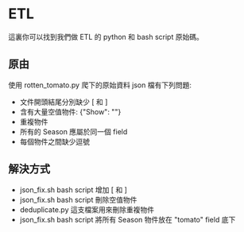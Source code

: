 # ETL

這裏你可以找到我們做 ETL 的 python 和 bash script 原始碼。

## 原由
使用 rotten_tomato.py 爬下的原始資料 json 檔有下列問題:
* 文件開頭結尾分別缺少 [ 和 ]
* 含有大量空值物件: {"Show": ""}
* 重複物件
* 所有的 Season 應屬於同一個 field
* 每個物件之間缺少逗號

## 解決方式
* json_fix.sh bash script 增加 [ 和 ]
* json_fix.sh bash script 刪除空值物件
* deduplicate.py 這支檔案用來刪除重複物件
* json_fix.sh bash script 將所有 Season 物件放在 "tomato" field 底下
